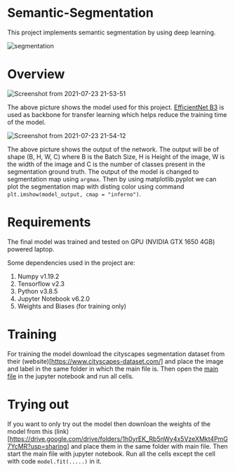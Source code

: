 # Semantic-Segmentation
This project implements semantic segmentation by using deep learning.

![segmentation](https://user-images.githubusercontent.com/70597091/126811643-c9699dab-c24d-4864-97c8-dc11561e23af.gif)

# Overview

![Screenshot from 2021-07-23 21-53-51](https://user-images.githubusercontent.com/70597091/126812412-ea685c98-99c4-45f8-8b4e-e850a0545752.png)

The above picture shows the model used for this project. [EfficientNet B3](https://arxiv.org/pdf/1905.11946.pdf) is used as backbone for transfer learning which helps reduce the training time of the model.

![Screenshot from 2021-07-23 21-54-12](https://user-images.githubusercontent.com/70597091/126812424-d69c3299-8477-4f4f-81f0-44a491471f52.png)

The above picture shows the output of the network. The output will be of shape (B, H, W, C) where B is the Batch Size, H is Height of the image, W is the width of the image and C is the number of classes present in the segmentation ground truth. The output of the model is changed to segmentation map using ```argmax```. Then by using matplotlib.pyplot we can plot the segmentation map with disting color using command ```plt.imshow(model_output, cmap = "inferno")```.

# Requirements
The final model was trained and tested on GPU (NVIDIA GTX 1650 4GB) powered laptop.

Some dependencies used in the project are:
1. Numpy v1.19.2
2. Tensorflow v2.3
3. Python v3.8.5
4. Jupyter Notebook v6.2.0
5. Weights and Biases (for training only)

# Training 
For training the model download the cityscapes segmentation dataset from their (website)[https://www.cityscapes-dataset.com/] and place the image and label in the same folder in which the main file is. Then open the [main file](https://github.com/HimGautam/Semantic-Segmentation/blob/main/main%20file.ipynb) in the jupyter notebook and run all cells. 

# Trying out
If you want to only try out the model then downloan the weights of the model from this (link)[https://drive.google.com/drive/folders/1h0yrEK_Rb5nWy4x5VzeXMkt4PmG7YcMR?usp=sharing] and place them in the same folder with main file. Then start the main file with jupyter notebook. Run all the cells except the cell with code ```model.fit(.....)``` in it.
